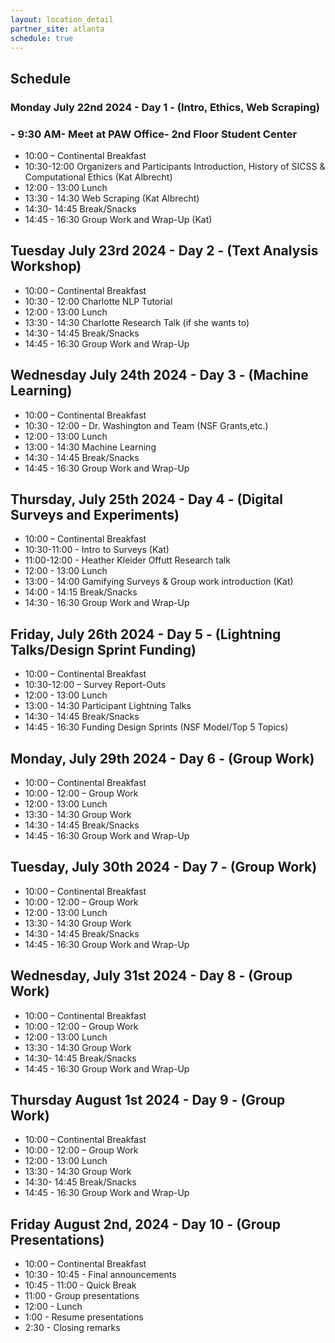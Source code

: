 ```yaml
---
layout: location_detail
partner_site: atlanta
schedule: true
---
```


## Schedule
### Monday July 22nd 2024 - Day 1 - (Intro, Ethics, Web Scraping)   
### - 9:30 AM- Meet at PAW Office- 2nd Floor Student Center
- 10:00 – Continental Breakfast
- 10:30-12:00 Organizers and Participants Introduction, History of SICSS & Computational Ethics (Kat Albrecht)
- 12:00 - 13:00 Lunch
- 13:30 - 14:30 Web Scraping (Kat Albrecht)
- 14:30- 14:45 Break/Snacks
- 14:45 - 16:30 Group Work and Wrap-Up (Kat)

## Tuesday July 23rd 2024 - Day 2 -  (Text Analysis Workshop)
- 10:00 – Continental Breakfast
- 10:30 - 12:00 Charlotte NLP Tutorial
- 12:00 - 13:00 Lunch
- 13:30 - 14:30  Charlotte Research Talk (if she wants to)
- 14:30 - 14:45 Break/Snacks
- 14:45 - 16:30 Group Work and Wrap-Up

## Wednesday July 24th 2024 - Day 3 - (Machine Learning)
- 10:00 – Continental Breakfast
- 10:30 - 12:00 – Dr. Washington and Team (NSF Grants,etc.)
- 12:00 - 13:00 Lunch
- 13:00 - 14:30 Machine Learning
- 14:30 - 14:45 Break/Snacks
- 14:45 - 16:30 Group Work and Wrap-Up
  
## Thursday, July 25th 2024 - Day 4 - (Digital Surveys and Experiments)
- 10:00 – Continental Breakfast
- 10:30-11:00 - Intro to Surveys (Kat)
- 11:00-12:00 - Heather Kleider Offutt Research talk
- 12:00 - 13:00 Lunch
- 13:00 - 14:00 Gamifying Surveys & Group work introduction (Kat)
- 14:00 - 14:15 Break/Snacks
- 14:30 - 16:30 Group Work and Wrap-Up

## Friday, July 26th 2024 - Day 5 - (Lightning Talks/Design Sprint Funding)
- 10:00 – Continental Breakfast
- 10:30-12:00 – Survey Report-Outs
- 12:00 - 13:00 Lunch
- 13:00 - 14:30 Participant Lightning Talks 
- 14:30 - 14:45 Break/Snacks
- 14:45 - 16:30 Funding Design Sprints (NSF Model/Top 5 Topics)

## Monday, July 29th 2024 - Day 6 -  (Group Work)
- 10:00 – Continental Breakfast
- 10:00 - 12:00 – Group Work
- 12:00 - 13:00 Lunch
- 13:30 - 14:30 Group Work
- 14:30 - 14:45 Break/Snacks
- 14:45 - 16:30 Group Work and Wrap-Up

## Tuesday, July 30th 2024 - Day 7 -  (Group Work)
- 10:00 – Continental Breakfast
- 10:00 - 12:00 – Group Work
- 12:00 - 13:00 Lunch
- 13:30 - 14:30 Group Work
- 14:30 - 14:45 Break/Snacks
- 14:45 - 16:30 Group Work and Wrap-Up

## Wednesday, July 31st 2024 - Day 8 -  (Group Work)
- 10:00 – Continental Breakfast
- 10:00 - 12:00 – Group Work
- 12:00 - 13:00 Lunch
- 13:30 - 14:30 Group Work
- 14:30- 14:45 Break/Snacks
- 14:45 - 16:30 Group Work and Wrap-Up

## Thursday August 1st  2024 - Day 9 - (Group Work)
- 10:00 – Continental Breakfast
- 10:00 - 12:00 – Group Work
- 12:00 - 13:00 Lunch
- 13:30 - 14:30 Group Work
- 14:30- 14:45 Break/Snacks
- 14:45 - 16:30 Group Work and Wrap-Up

## Friday August 2nd, 2024 - Day 10 - (Group Presentations) 
- 10:00 – Continental Breakfast
- 10:30 - 10:45 - Final announcements
- 10:45 - 11:00 - Quick Break
- 11:00 - Group presentations
- 12:00 - Lunch
- 1:00 - Resume presentations 
- 2:30  - Closing remarks 

